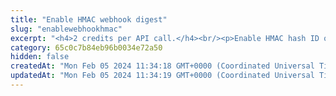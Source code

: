 ```yaml
---
title: "Enable HMAC webhook digest"
slug: "enablewebhookhmac"
excerpt: "<h4>2 credits per API call.</h4><br/><p>Enable HMAC hash ID on the fired webhooks from Tatum API.\nIn order to make sure that a webhook is sent by us, we have the possibility to sign it with the HMAC Sha512 Hex algorithm.<br/>\nTo verify that a webhook is sent by us\n<ol>\n<li>Get a webhook <b>x-payload-hash</b> header value and payload as it is as a JSON file.</li>\n<li>Convert the HTTP webhook body to stringify JSON without any spaces. In JavaScript, you would do it like this <pre>JSON.stringify(req.body)</pre></li>\n<li>Perform calculations on your side to create a digest using Secret Key, webhook payload in bytes and HMAC SHA512 algorithm. JavaScript example:\n<pre>require('crypto').createHmac('sha512', hmacSecret).update(JSON.stringify(req.body)).digest('base64')</pre>.</li>\n<li>Compare x-payload-hash header value with calculated digest as a Base64 string.</li></p>"
category: 65c0c7b84eb96b0034e72a50
hidden: false
createdAt: "Mon Feb 05 2024 11:34:18 GMT+0000 (Coordinated Universal Time)"
updatedAt: "Mon Feb 05 2024 11:34:19 GMT+0000 (Coordinated Universal Time)"
---
```

